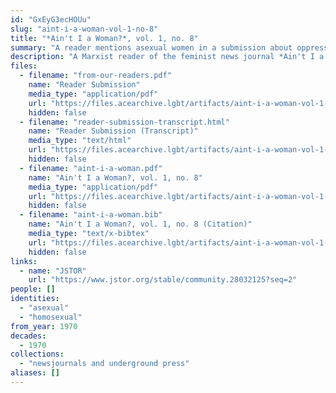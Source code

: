 ```yaml
---
id: "GxEyG3ecHOUu"
slug: "aint-i-a-woman-vol-1-no-8"
title: "*Ain't I a Woman?*, vol. 1, no. 8"
summary: "A reader mentions asexual women in a submission about oppression in queer relationships"
description: "A Marxist reader of the feminist news journal *Ain't I a Woman?* mentions asexual women in a submission about oppression in queer relationships"
files:
  - filename: "from-our-readers.pdf"
    name: "Reader Submission"
    media_type: "application/pdf"
    url: "https://files.acearchive.lgbt/artifacts/aint-i-a-woman-vol-1-no-8/from-our-readers.pdf"
    hidden: false
  - filename: "reader-submission-transcript.html"
    name: "Reader Submission (Transcript)"
    media_type: "text/html"
    url: "https://files.acearchive.lgbt/artifacts/aint-i-a-woman-vol-1-no-8/reader-submission-transcript.html"
    hidden: false
  - filename: "aint-i-a-woman.pdf"
    name: "Ain't I a Woman?, vol. 1, no. 8"
    media_type: "application/pdf"
    url: "https://files.acearchive.lgbt/artifacts/aint-i-a-woman-vol-1-no-8/aint-i-a-woman.pdf"
    hidden: false
  - filename: "aint-i-a-woman.bib"
    name: "Ain't I a Woman?, vol. 1, no. 8 (Citation)"
    media_type: "text/x-bibtex"
    url: "https://files.acearchive.lgbt/artifacts/aint-i-a-woman-vol-1-no-8/aint-i-a-woman.bib"
    hidden: false
links:
  - name: "JSTOR"
    url: "https://www.jstor.org/stable/community.28032125?seq=2"
people: []
identities:
  - "asexual"
  - "homosexual"
from_year: 1970
decades:
  - 1970
collections:
  - "newsjournals and underground press"
aliases: []
---
```

